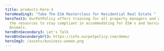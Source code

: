 ```yaml
---
title: products-hero-3
heroHeading3: "Take The ESA Masterclass for Residential Real Estate "
heroText3: OurPetPolicy offers training for all property managers and gives them
  the resources to stay compliant in accommodating for ESA's and Service
  Animals.
heroBtnSecondary3: Let's Talk
heroBtnSecondaryUrl3: https://info.ourpetpolicy.com/demo/
heroImg3: /assets/business-woman.png
---
```


